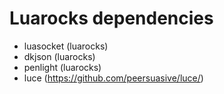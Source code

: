 # Luarocks dependencies

* luasocket (luarocks)
* dkjson (luarocks)
* penlight (luarocks)
* luce (https://github.com/peersuasive/luce/)

